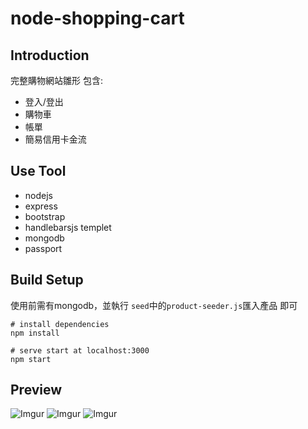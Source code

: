 # node-shopping-cart
## Introduction
完整購物網站雛形
包含:
- 登入/登出
- 購物車
- 帳單
- 簡易信用卡金流
## Use Tool
- nodejs
- express
- bootstrap
- handlebarsjs templet 
- mongodb
- passport
## Build Setup
使用前需有mongodb，並執行
``seed``中的``product-seeder.js``匯入產品 即可
```
# install dependencies
npm install

# serve start at localhost:3000
npm start
```
## Preview 

![Imgur](https://i.imgur.com/SDab59E.png)
![Imgur](https://i.imgur.com/4hp2u4N.png)
![Imgur](https://i.imgur.com/VFH64HJ.png)
